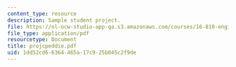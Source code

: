 ```yaml
---
content_type: resource
description: Sample student project.
file: https://ol-ocw-studio-app-qa.s3.amazonaws.com/courses/16-810-engineering-design-and-rapid-prototyping-january-iap-2007/1dd52cd66364465a17c925b045c2f9de_projcpeddie.pdf
file_type: application/pdf
resourcetype: Document
title: projcpeddie.pdf
uid: 1dd52cd6-6364-465a-17c9-25b045c2f9de
---
```

